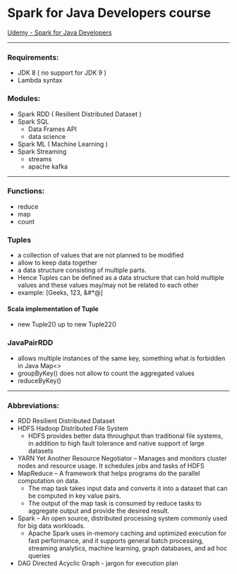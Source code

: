 # Spark for Java Developers course

[Udemy - Spark for Java Developers](https://www.udemy.com/course/apache-spark-for-java-developers)

-------------------------------------------------------------
### Requirements:
* JDK 8 ( no support for JDK 9 )
* Lambda syntax

### Modules:
* Spark RDD ( Resilient Distributed Dataset )
* Spark SQL
  * Data Frames API
  * data science
* Spark ML ( Machine Learning )
* Spark Streaming
  * streams
  * apache kafka

-------------------------------------------------------------
### Functions:
* reduce
* map
* count

### Tuples 
* a collection of values that are not planned to be modified
* allow to keep data together
* a data structure consisting of multiple parts. 
* Hence Tuples can be defined as a data structure that can hold multiple values and these values may/may not be related to each other 
* example: [Geeks, 123, &#*@]

#### Scala implementation of Tuple
* new Tuple2() up to new Tuple22()

### JavaPairRDD
* allows multiple instances of the same key, something what is forbidden in Java Map<>
* groupByKey() does not allow to count the aggregated values
* reduceByKey()

-------------------------------------------------------------
### Abbreviations:
* RDD Resilient Distributed Dataset
* HDFS Hadoop Distributed File System
  * HDFS provides better data throughput than traditional file systems, in addition to high fault tolerance and native support of large datasets
* YARN Yet Another Resource Negotiator – Manages and monitors cluster nodes and resource usage. It schedules jobs and tasks of HDFS
* MapReduce – A framework that helps programs do the parallel computation on data.
  * The map task takes input data and converts it into a dataset that can be computed in key value pairs.
  * The output of the map task is consumed by reduce tasks to aggregate output and provide the desired result.
* Spark – An open source, distributed processing system commonly used for big data workloads.
  * Apache Spark uses in-memory caching and optimized execution for fast performance, and it supports general batch processing, streaming analytics, machine learning, graph databases, and ad hoc queries
* DAG Directed Acyclic Graph - jargon for execution plan


